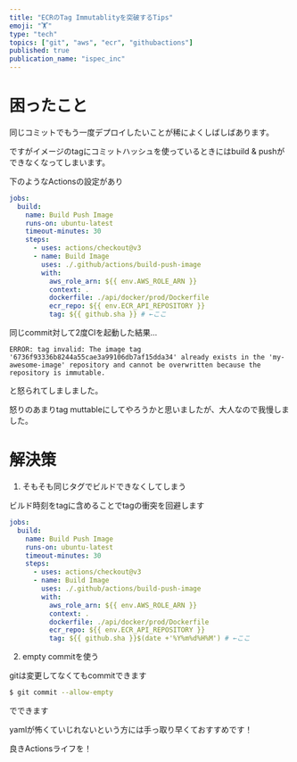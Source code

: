 ```yaml
---
title: "ECRのTag Immutablityを突破するTips"
emoji: "🏋"
type: "tech"
topics: ["git", "aws", "ecr", "githubactions"]
published: true
publication_name: "ispec_inc"
---
```


# 困ったこと

同じコミットでもう一度デプロイしたいことが稀によくしばしばあります。

ですがイメージのtagにコミットハッシュを使っているときにはbuild & pushができなくなってしまいます。

下のようなActionsの設定があり

```yaml
jobs:
  build:
    name: Build Push Image
    runs-on: ubuntu-latest
    timeout-minutes: 30
    steps:
      - uses: actions/checkout@v3
      - name: Build Image
        uses: ./.github/actions/build-push-image
        with:
          aws_role_arn: ${{ env.AWS_ROLE_ARN }}
          context: .
          dockerfile: ./api/docker/prod/Dockerfile
          ecr_repo: ${{ env.ECR_API_REPOSITORY }}
          tag: ${{ github.sha }} # ←ここ
```

同じcommit対して2度CIを起動した結果...

```
ERROR: tag invalid: The image tag '6736f93336b8244a55cae3a99106db7af15dda34' already exists in the 'my-awesome-image' repository and cannot be overwritten because the repository is immutable.
```

と怒られてしましました。

怒りのあまりtag muttableにしてやろうかと思いましたが、大人なので我慢しました。

# 解決策

1. そもそも同じタグでビルドできなくしてしまう

ビルド時刻をtagに含めることでtagの衝突を回避します

```yaml
jobs:
  build:
    name: Build Push Image
    runs-on: ubuntu-latest
    timeout-minutes: 30
    steps:
      - uses: actions/checkout@v3
      - name: Build Image
        uses: ./.github/actions/build-push-image
        with:
          aws_role_arn: ${{ env.AWS_ROLE_ARN }}
          context: .
          dockerfile: ./api/docker/prod/Dockerfile
          ecr_repo: ${{ env.ECR_API_REPOSITORY }}
          tag: ${{ github.sha }}$(date +'%Y%m%d%H%M') # ←ここ
```

2. empty commitを使う

gitは変更してなくてもcommitできます

```bash
$ git commit --allow-empty
```
でできます

yamlが怖くていじれないという方には手っ取り早くておすすめです！


良きActionsライフを！
